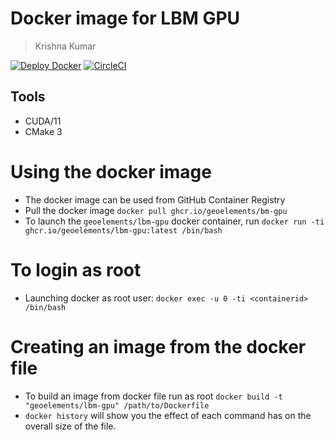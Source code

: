 # Docker image for LBM GPU
> Krishna Kumar

[![Deploy Docker](https://github.com/geoelements/lbm-gpu-container/actions/workflows/deploy.yaml/badge.svg?branch=main)](https://github.com/geoelements/lbm-gpu-container/actions/workflows/deploy.yaml)
[![CircleCI](https://circleci.com/gh/geoelements/lbm-gpu-container.svg?style=svg)](https://circleci.com/gh/geoelements/lbm-gpu-container)

## Tools
* CUDA/11
* CMake 3

# Using the docker image
* The docker image can be used from GitHub Container Registry
* Pull the docker image `docker pull ghcr.io/geoelements/bm-gpu`
* To launch the `geoelements/lbm-gpu`  docker container, run `docker run -ti ghcr.io/geoelements/lbm-gpu:latest /bin/bash`

# To login as root
* Launching docker as root user: `docker exec -u 0 -ti <containerid> /bin/bash`

# Creating an image from the docker file
* To build an image from docker file run as root `docker build -t "geoelements/lbm-gpu" /path/to/Dockerfile`
* `docker history` will show you the effect of each command has on the overall size of the file.
